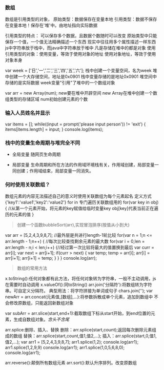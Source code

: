 ###  数组

数组是引用类型的对象，
原始类型：数据保存在变量本地
引用类型：数据不保存在变量本地！保存在'堆'中。由地址指向实际数据

引用类型的特点：
可以保存多个数据，且数据个数随时可以改变
原始类型中只能保存一个值，一个值无法精确描述一个东西
现实中往往用多个属性描述一样东西
js中字符串放于栈中，而java中字符串放于堆中
凡是存储在堆中的都是对象
使用引用类型的对象：使用变量，等效于使用对象的地址
使用对象地址，等效于使用对象本身

var week = ['日','一','二','三','四','五','六'];
栈中创建一个变量空间，名为week
堆中创建一个大存储空间，地址是0x0901
栈中变量存储的是地址0x0901
堆空间中存储的是实际数据
week变量"引用"了堆中的一个数组对象

var arr = new Array(num);
new要在堆中开辟空间
new Array在堆中创建一个数组类型的存储区域
num初始创建元素的个数

### 输入人员姓名并显示
var items = [];
while((input = prompt('please input person')) != 'exit') {
	items[items.length] = input;
}
console.log(items);


### 栈中的变量生命周期与堆完全不同
* 全局变量
随网页生命周期

* 局部变量
生命周期和所在方法的作用域环境栈有关，作用域创建，局部变量一同创建；作用域结束，局部变量一同消失。

### 何时使用关联数组？
数组元素的内容无法描述自己的意义时使用关联数组为每个元素起名
定义方式{'key1':'value1','key2':'value2'}
for in 专门遍历关联数组用的
for(var key in obj) {
	//从第一个元素开始，将元素的key赋值给临时变量key
	obj[key]代表当前正在遍历的元素的值
}

> 创建一个函数bubbleSort(arr),实现冒泡排序(按值从小到大)

var arr = [5,2,4,3,9,8,7];
//最外层是共进行length-1轮比较
for(var n = 1;n <= arr.length - 1;n++) {
	//每次比较查找剩余元素的最大数
	for(var i = 0,len = arr.length - n;i < len;i++) {//经过第一次比较将最大的值置换到最后
		var curr = arr[i];
		var next = arr[i+1];
		if(curr > next) {
			var temp;
			temp = arr[i];
			arr[i] = arr[i+1];
			arr[i+1] = temp;
		}
	}
}
console.log(arr);

> 数组的常用方法

x.toString():任何对象都有此方法，将任何对象转为字符串，一般不主动调用，js在需要时自动调用
x.valueOf():同toString()
arr.join('分隔符'):将数组转为字符串。可自定义分隔符。
典型用法：将字符拼接为单词或句子 chars.join('');
var newArr = arr.concat(元素值,[数组],...):将参数拆散成单个元素，追加到数组中
不会修改原数组，只能返回新数组对象

var subArr = arr.slice(start,end+1):截取数组下标从start开始，到end位置的元素，生成自数组对象。*含头不含尾*

arr.splice:删除、插入、替换
删除：arr.splice(start,count);返回每次删除元素组成的数组
替换：arr.splice(start,count,值1,值2,...);
插入：arr.splice(start,0,值1,值2,...);
var arr1 = [5,2,4,3,9,8,7];
arr1.splice(1,2);
console.log(arr1);
arr1.splice(1,2,9,9)
console.log(arr1);
arr1.splice(1,0,5,6,8,0);
console.log(arr1);

arr.reverse():颠倒所有数组元素
arr.sort():默认升序排列。改变原数组
